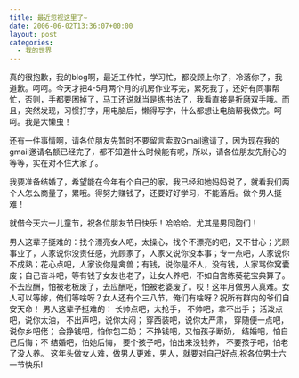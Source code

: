 ```yaml
---
title: 最近忽视这里了~
date: 2006-06-02T13:36:07+00:00
layout: post
categories:
  - 我的世界
---
```


真的很抱歉，我的blog啊，最近工作忙，学习忙，都没顾上你了，冷落你了，我道歉。呵呵。今天才把4-5月两个月的机房作业写完，累死我了，还好有同事帮忙，否则，手都要困掉了，马工还说就当是练书法了，我看直接是折磨双手哦。而且，突然发现，习惯打字，用电脑后，懒得写字，什么都想让电脑帮我做完。呵呵。我是大懒虫！

还有一件事情啊，请各位朋友先暂时不要留言索取Gmail邀请了，因为现在我的gmail邀请名额已经完了，都不知道什么时候能有呢，所以，请各位朋友先耐心的等等，实在对不住大家了。

我要准备结婚了，希望能在今年有个自己的家，我已经和她妈妈说了，就看我们两个人怎么商量了，累哦。得努力赚钱了，还要好好学习，不能落后。做个男人挺难！

就借今天六一儿童节，祝各位朋友节日快乐！哈哈哈。尤其是男同胞们！

男人这辈子挺难的：找个漂亮女人吧，太操心，找个不漂亮的吧，又不甘心；光顾事业了，人家说你没责任感，光顾家了，人家又说你没本事；专一点吧，人家说你不成熟；花心点吧，人家说你是禽兽；有钱，说你是坏人，没有钱，人家骂你窝囊废；自己奋斗吧，等有钱了女友也老了，让女人养吧，不如自宫练葵花宝典算了。不去应酬，怕被老板废了，去应酬吧，怕被老婆废了。哎！这年月做男人真难。女人可以等嫁，俺们等啥呀？女人还有个三八节，俺们有啥呀？祝所有群内的爷们自安天命！ 男人这辈子挺难的： 长帅点吧，太抢手， 不帅吧，拿不出手； 活泼点吧，说你太油， 不出声吧，说你太闷； 穿西装吧，说你太严肃， 穿随便一点吧，说你乡吧佬； 会挣钱吧，怕你包二奶； 不挣钱吧，又怕孩子断奶， 结婚吧，怕自己后悔；不 结婚吧，怕她后悔， 要个孩子吧，怕出来没钱养， 不要孩子吧，怕老了没人养。 这年头做女人难，做男人更难，男人，就要对自己好点,祝各位男士六一节快乐!